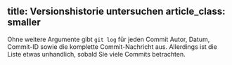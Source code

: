 title: Versionshistorie untersuchen
article_class: smaller
---

Ohne weitere Argumente gibt `git log` für jeden Commit Autor,
Datum, Commit-ID sowie die komplette Commit-Nachricht aus. Allerdings ist die Liste etwas unhandlich,
sobald Sie viele Commits betrachten.
